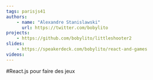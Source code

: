 ```yaml
---
tags: parisjs41
authors:
    - name: "Alexandre Stanislawski"
      url: https://twitter.com/bobylito
projects:
    - https://github.com/bobylito/littleshooter2
slides:
    - https://speakerdeck.com/bobylito/react-and-games
videos:
---
```

#React.js pour faire des jeux
